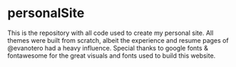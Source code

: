 # personalSite

This is the repository with all code used to create my personal site. All themes were built from scratch, albeit the experience and resume pages of @evanotero had a heavy influence. Special thanks to google fonts & fontawesome for the great visuals and fonts used to build this website.   
